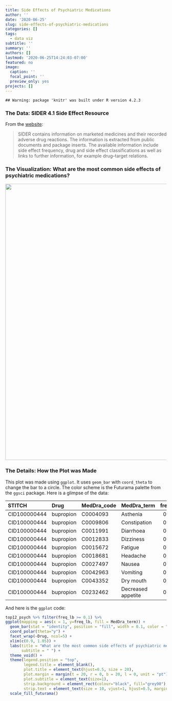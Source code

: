 ```yaml
---
title: Side Effects of Psychiatric Medications
author: ''
date: '2020-06-25'
slug: side-effects-of-psychiatric-medications
categories: []
tags:
  - data viz
subtitle: ''
summary: ''
authors: []
lastmod: '2020-06-25T14:24:03-07:00'
featured: no
image:
  caption: ''
  focal_point: ''
  preview_only: yes
projects: []
---
```





```
## Warning: package 'knitr' was built under R version 4.2.3
```

### The Data: SIDER 4.1 Side Effect Resource

From the [website](http://sideeffects.embl.de/):

> SIDER contains information on marketed medicines and their recorded adverse drug reactions. The information is extracted from public documents and package inserts. The available information include side effect frequency, drug and side effect classifications as well as links to further information, for example drug–target relations.

### The Visualization: What are the most common side effects of psychiatric medications?






<img src="{{< blogdown/postref >}}index_files/figure-html/unnamed-chunk-4-1.png" width="864" />

### The Details: How the Plot was Made

This plot was made using `ggplot`. It uses `geom_bar` with `coord_theta` to change the bar to a circle. The color scheme is the Futurama palette from the `ggsci` package. Here is a glimpse of the data:


|STITCH       |Drug      |MedDra_code |MedDra_term        | freq_lb| freq_ub|
|:------------|:---------|:-----------|:------------------|-------:|-------:|
|CID100000444 |bupropion |C0004093    |Asthenia           |   0.022|   0.164|
|CID100000444 |bupropion |C0009806    |Constipation       |   0.096|   0.096|
|CID100000444 |bupropion |C0011991    |Diarrhoea          |   0.052|   0.052|
|CID100000444 |bupropion |C0012833    |Dizziness          |   0.064|   0.064|
|CID100000444 |bupropion |C0015672    |Fatigue            |   0.050|   0.050|
|CID100000444 |bupropion |C0018681    |Headache           |   0.191|   0.290|
|CID100000444 |bupropion |C0027497    |Nausea             |   0.096|   0.096|
|CID100000444 |bupropion |C0042963    |Vomiting           |   0.046|   0.170|
|CID100000444 |bupropion |C0043352    |Dry mouth          |   0.150|   0.150|
|CID100000444 |bupropion |C0232462    |Decreased appetite |   0.051|   0.051|

And here is the `ggplot` code:


```r
top12_psych %>% filter(freq_lb >= 0.1) %>% 
ggplot(mapping = aes(x = 1, y=freq_lb, fill = MedDra_term)) + 
  geom_bar(stat = "identity", position = "fill", width = 0.1, color = "black") +
  coord_polar(theta="y") +
  facet_wrap(~Drug, ncol=5) +
  xlim(c(0.9, 1.05)) +
  labs(title = "What are the most common side effects of psychiatric medications?",
       subtitle = " ") +
  theme_void() +
  theme(legend.position = "top",
        legend.title = element_blank(),
        plot.title = element_text(hjust=0.5, size = 20),
        plot.margin = margin(t = 20, r = 0, b = 20, l = 0, unit = "pt"),
        plot.subtitle = element_text(size=1),
        strip.background = element_rect(colour="black", fill="grey90"),
        strip.text = element_text(size = 10, vjust=1, hjust=0.5, margin=margin(3,0,3,0,"pt"))) +
  scale_fill_futurama()
```
